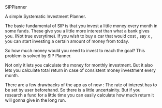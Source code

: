 SIPPlanner

A simple Systematic Investment Planner.

The basic fundamental of SIP is that you invest a little money every month in some funds. These give you a little more interest than what a bank gives you. (Not true everytime). If you wish to buy a car that would cost , say x , you can start investing a certain amount of money from today.

So how much money would you need to invest to reach the goal? This problem is solved by SIP Planner.

Not only it lets you calculate the money for monthly investment. But it also lets you calculate total return in case of consistent money investment every month.

There are a few drawbacks of the app as of now : The rate of interest has to be set by user beforehand. So there is a little uncertainity. But if you research a fund for a little time you can easily calculate how much return it will gonna give in the long run.

